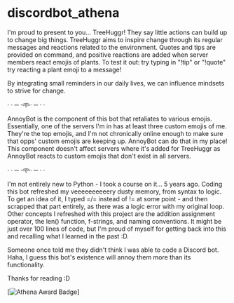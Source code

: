 # discordbot_athena
I'm proud to present to you... TreeHuggr! 
They say little actions can build up to change big things. TreeHuggr aims to inspire change through its regular messages and reactions related to the environment. Quotes and tips are provided on command, and positive reactions are added when server members react emojis of plants. To test it out:
try typing in "!tip" or "!quote"
try reacting a plant emoji to a message!

By integrating small reminders in our daily lives, we can influence mindsets to strive for change.

· · ─ ·𖥸· ─ · ·

AnnoyBot is the component of this bot that retaliates to various emojis. Essentially, one of the servers I'm in has at least three custom emojis of me. They're the top emojis, and I'm not chronically online enough to make sure that opps' custom emojis are keeping up. AnnoyBot can do that in my place! This component doesn't affect servers where it's added for TreeHuggr as AnnoyBot reacts to custom emojis that don't exist in all servers.

· · ─ ·𖥸· ─ · ·

I'm not entirely new to Python - I took a course on it... 5 years ago. Coding this bot refreshed my veeeeeeeeeery dusty memory, from syntax to logic. To get an idea of it, I typed =/= instead of != at some point - and then scrapped that part entirely, as there was a logic error with my original loop. Other concepts I refreshed with this project are the addition assignment operator, the len() function, f-strings, and naming conventions. It might be just over 100 lines of code, but I'm proud of myself for getting back into this and recalling what I learned in the past :D. 

Someone once told me they didn't think I was able to code a Discord bot. Haha, I guess this bot's existence will annoy them more than its functionality.

Thanks for reading :D

[![Athena Award Badge](https://img.shields.io/endpoint?url=https%3A%2F%2Faward.athena.hackclub.com%2Fapi%2Fbadge)]